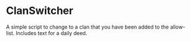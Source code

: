# ClanSwitcher
A simple script to change to a clan that you have been added to the allow-list. Includes text for a daily deed.
